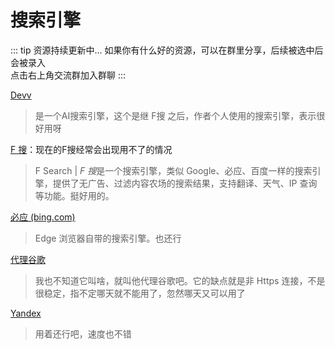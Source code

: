 # 搜索引擎

::: tip 资源持续更新中...
如果你有什么好的资源，可以在群里分享，后续被选中后会被录入 <br>
点击右上角交流群加入群聊
:::

[Devv](https://devv.ai/zh)

> 是一个AI搜索引擎，这个是继 F搜 之后，作者个人使用的搜索引擎，表示很好用呀

[F 搜](https://fsoufsou.com/)：现在的F搜经常会出现用不了的情况

> F Search | *F 搜*是一个搜索引擎，类似 Google、必应、百度一样的搜索引擎，提供了无广告、过滤内容农场的搜索结果，支持翻译、天气、IP 查询等功能。挺好用的。

[必应 (bing.com)](https://cn.bing.com/)

> Edge 浏览器自带的搜索引擎。也还行

[代理谷歌](https://www.lmstfy.icu/Google/?q=55m+5bqm5LiA5LiL5L2g5bCx55+l6YGT)

> 我也不知道它叫啥，就叫他代理谷歌吧。它的缺点就是非 Https 连接，不是很稳定，指不定哪天就不能用了，忽然哪天又可以用了

[Yandex](https://yandex.eu/)

> 用着还行吧，速度也不错

